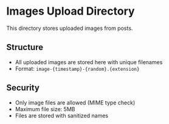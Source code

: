 # Images Upload Directory

This directory stores uploaded images from posts.

## Structure

- All uploaded images are stored here with unique filenames
- Format: `image-{timestamp}-{random}.{extension}`

## Security

- Only image files are allowed (MIME type check)
- Maximum file size: 5MB
- Files are stored with sanitized names

